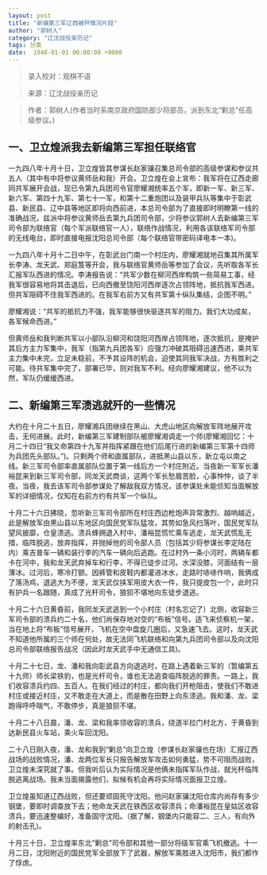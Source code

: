 ```yaml
---
layout: post
title: "新编第三军辽西被歼情况片段"
author: "郭树人"
category: "辽沈战役亲历记"
tags: 分类
date:  1948-01-01 00:00:00 +0000
---
```


> 录入校对：观棋不语

> 来源：辽沈战役亲历记

> 作者：郭树人(作者当时系南京政府国防部少将部员，派到东北“剿总”任高级参议。)


## 一、卫立煌派我去新编第三军担任联络官
一九四八年十月十日，卫立煌皆其参谋长赵家骧召集总司令部的高级参谋和参议共五人（其中有中将参议黄师岳和我）开会。卫立煌在会上宣布：我军将在辽西走廊同共军展开会战，现已令第九兵团司令官廖耀湘统率五个军，即新一军、新三军、新六军、第四十九军、第七十一军，和第十二重炮团以及装甲兵队等集中于彰武县、新民县、辽中县等地区即将向西前进，本总司令部为了直接即时明瞭第一线的准确战况，兹派中将参议黄师岳去第九兵团司令部，少将参议郭树人去新编第三军司令部为联络官（每个军派联络官一人），联络作战情况，利用各该联络军司令部的无线电台，即时直接电报沈阳总司令部（每个联络官带密码译电本一本)。

一九四八年十月十二日中午，在彰武台门南一个村庄内，廖耀湘就地召集其所属军长李涛、龙天武、郑庭笈等开会，我与联络官黄师岳等参加了会议，先听取各军长汇报军队西进的情况。李涛报告说：“共军少数在柳河西岸构筑一些简易工事，经我军很容易地将其击退后，已向西撤至饶阳河西岸逐次占领阵地，抵抗我军西进。但共军阻碍不住我军西进的。在我军右前方又有共军第十纵队集结，企图不明。”

廖耀湘说：“共军的抵抗力不强，我军能够很快驱逐共军的阻力。我们大功成矣，各军候命西进。”

但黄师岳和我判断共军以小部队沿柳河和饶阳河西岸占领阵地，逐次抵抗，是掩护其后方主力军集中，我军（指第九兵团各军）应强力冲破其阻碍迅速西进，乘共军主力集中未完，立足未稳前，不予其设阵的机会，迫使其同我军决战，方有胜利之可能。待共军集中完了，部署已毕，则对我军不利。经向廖耀湘建议，他不以为然，军队仍缓缓西进。

## 二、新编第三军渍逃就歼的一些情况
大约在十月二十五日，廖耀湘兵团继续在黑山、大虎山地区向解放军阵地展开攻击，无何进展。此时，新编第三军建制部队被廖耀湘调走一个师(廖耀湘回忆：十月二十四日“我又命第四十九军并指挥紧跟在他们后尾行进的新编第三军第十四师为兵团先头部队。”)。只剩两个师和直属部队，进抵黑山县以东，新立屯以南之线。新三军司令部率直属部队位置于第一线后方一个村庄附近。当夜新一军军长潘裕昆来到新三军司令部，同龙天武商谈，这两个军长愁眉苦脸，心事忡忡，谈了半夜。当夜，我去该军司令部参谋处了解敌我双方情况，该参谋处未能侦知当面解放军的详细情况，仅知在右前方约有共军一个纵队。

十月二十六日拂晓，忽听新三军司令部所在村庄西边枪炮声异常激烈、越响越近，此是解放军由黑山县以东地区向国民党军队猛攻，其势如急风扫落叶，国民党军队望风披靡，仓皇溃逃。溃兵蜂拥退入村中，潘裕昆慌忙乘车逃走，龙天武慌乱无措，临阵脱逃，放弃指挥，并抛掉他的司令部人员（包括其少将参谋长李定陆在内）乘吉普车一辆和装行李的汽车一辆向后逃跑。在过村外一条小河时，两辆车都卡在河中，我和龙天武弃掉车和行李，不得已徒步过河。水深没膝，河面结有一层薄冰。过河后，寒冷打颤。因裤管和皮鞋内都灌进冰水，走路时哧哧作响，我俩成了落汤鸡，退逃大为不便，龙天武仅挟军用皮大衣一件，我只提皮包一个，此时只有护兵一名跟随，真成了光杆司令，狼狈不堪地向东徒步退逃。

十月二十六日黄昏前，我同龙天武逃到一个小村庄（村名忘记了）北侧，收容新三军司令部的溃兵约二十名，他们尚保存地对空的“布板”信号。适飞来侦察机一架，当在地上将“布板”信号展开，飞机在空中盘旋几圈后，又急速飞去。这时，龙天武不知道他所属的三个师在何处，故无法同飞机联络和向第九兵团司令部以及向沈阳总司令部联络报告战况（因此时龙天武手中无通信工具)。

十月二十七日，龙、潘和我向彰武县方向退逃时，在路上遇着新三军的（暂编第五十九师）师长梁铁豹，也是光杆司令，谁也无法追查临阵脱逃的罪责。一路上，我们收容溃兵约四、五百人。在我们经过的村庄，都向我们开枪阻击，使我们不敢进村庄或接近村庄，又不敢走在大道上，而是散在田野上向东溃逃。我和潘、龙、梁跑得呼呼喘气，不敢停步，真是狼狈不堪。

十月二十八日晨，潘、龙、梁和我率领收容的溃兵，绕道半拉门村北方，于黄昏到达新民县火车站，乘火车回沈阳。

二十八日刚入夜，潘、龙和我到“剿总”向卫立煌（参谋长赵家骧也在场）汇报辽西战场的战败情况，潘、龙两位军长只报告解放军攻击如何勇猛，势不可阻而战败，卫立煌未深究就了事。但我听后认为实际情况是他俩未指挥军队作战，就光杆临阵脱逃离战场。我未当面揭露他们，拟候有机会再将实际情况面报卫立煌。

卫立煌虽知道辽西战败，但还要顽固死守沈阳。他问赵家骧沈阳仓库内尚存有多少钢堡，要即时调查放下去；他命龙天武在铁西区收容溃兵；命潘裕昆在皇姑区收容溃兵，要迅速整编好，准备固守沈阳。（据了解，钢堡内只能容二、三人，有向外的射击孔)。

十月三十日，卫立煌率东北“剿总”司令部和其他一部分将级军官乘飞机撤逃。十一月二日，沈阳附近的国民党军全部放下了武器，解放军乘胜进入沈阳市，我们都作了俘虏。


